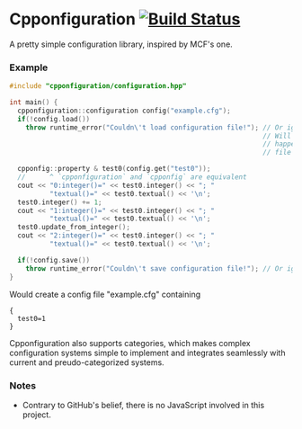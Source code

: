Cpponfiguration [![Build Status](https://travis-ci.org/nabijaczleweli/Cpponfiguration.svg?branch=master)](https://travis-ci.org/nabijaczleweli/Cpponfiguration)
===============

A pretty simple configuration library, inspired by MCF's one.

### Example

```c++
#include "cpponfiguration/configuration.hpp"

int main() {
  cpponfiguration::configuration config("example.cfg");
  if(!config.load())
    throw runtime_error("Couldn\'t load configuration file!"); // Or ignore it.
                                                               // Will always
                                                               // happen upon
                                                               // file creation.

  cpponfig::property & test0(config.get("test0"));
  //      ^ `cpponfiguration` and `cpponfig` are equivalent
  cout << "0:integer()=" << test0.integer() << "; "
          "textual()=" << test0.textual() << '\n';
  test0.integer() += 1;
  cout << "1:integer()=" << test0.integer() << "; "
          "textual()=" << test0.textual() << '\n';
  test0.update_from_integer();
  cout << "2:integer()=" << test0.integer() << "; "
          "textual()=" << test0.textual() << '\n';

  if(!config.save())
    throw runtime_error("Couldn\'t save configuration file!"); // Or ignore it.
}
```

Would create a config file "example.cfg" containing
```
{
  test0=1
}
```

Cpponfiguration also supports categories, which makes complex configuration systems simple to implement and
integrates seamlessly with current and preudo-categorized systems.

### Notes
* Contrary to GitHub's belief, there is no JavaScript involved in this project.
